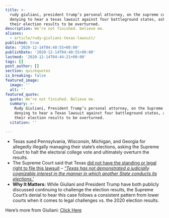 ```yaml
---
title: >-
  rudy giuliani, president trump’s personal attorney, on the supreme court
  denying to hear a texas lawsuit against four battleground states, asking for
  their election results to be overturned.
description: We’re not finished. believe me.
aliases:
  - article/rudy-giuliani-texas-lawsuit/
published: true
date: '2020-12-14T04:40:55+00:00'
publishDate: '2020-12-14T04:40:55+00:00'
lastmod: '2020-12-14T04:44:21+00:00'
tags: []
post_author: []
section: quickquotes
is_breaking: false
featured_image:
  image: ''
  alt: ''
featured_quote:
  quote: We’re not finished. Believe me.
  summary: >-
    Rudy Giuliani, President Trump’s personal attorney, on the Supreme Court
    denying to hear a Texas lawsuit against four battleground states, asking for
    their election results to be overturned.
  citation: ''

---
```

*   Texas sued Pennsylvania, Wisconsin, Michigan, and Georgia for allegedly illegally managing their state’s elections, asking the Supreme Court to halt the electoral college vote and ultimately overturn the results.
*   The Supreme Court said that Texas [did not have the standing or legal right to file this lawsuit](\"https://www.supremecourt.gov/orders/courtorders/121120zr_p860.pdf\") – [_“Texas has not demonstrated a judicially cognizable interest in the manner in which another State conducts its elections.’_](\"https://www.supremecourt.gov/orders/courtorders/121120zr_p860.pdf\")
*   **Why It Matters:** While Giuliani and President Trump have both publicly discussed continuing to challenge the election results, the Supreme Court’s denial to hear this case follows a consistent pattern from lower courts when it comes to legal challenges vs. the 2020 election results.

Here’s more from Giuliani: [Click Here](\"https://thehill.com/regulation/court-battles/529928-giuliani-says-trump-team-not-finished-after-supreme-court-defeat\")